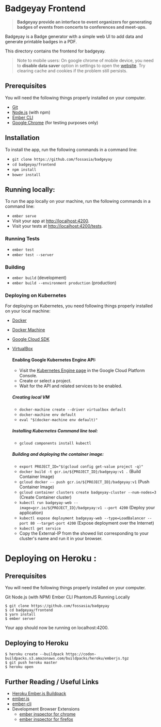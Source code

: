 # Badgeyay Frontend

> **Badgeyay provide an interface to event organizers for generating badges of events from concerts to conferences and meet-ups.**

Badgeyay is a Badge generator with a simple web UI to add data and generate printable badges in a PDF.

This directory contains the frontend for badgeyay.

> Note to mobile users: On google chrome of mobile device, you need to **disable data saver** option in settings to open the [website](http://badgeyay.com/). Try clearing cache and cookies if the problem still persists.

## Prerequisites

You will need the following things properly installed on your computer.

* [Git](https://git-scm.com/)
* [Node.js](https://nodejs.org/) (with npm)
* [Ember CLI](https://ember-cli.com/)
* [Google Chrome](https://google.com/chrome/) (for testing purposes only)

## Installation

To install the app, run the following commands in a command line:

* `git clone https://github.com/fossasia/badgeyay`
* `cd badgeyay/frontend`
* `npm install`
* `bower install`

## Running locally:

To run the app locally on your machine, run the following commands in a command line:

* `ember serve`
* Visit your app at [http://localhost:4200](http://localhost:4200).
* Visit your tests at [http://localhost:4200/tests](http://localhost:4200/tests).

### Running Tests

* `ember test`
* `ember test --server`

### Building

* `ember build` (development)
* `ember build --environment production` (production)

### Deploying on Kubernetes

For deploying on Kubernetes, you need following things properly installed on your local machine:

* [Docker](https://docs.docker.com/install/)
* [Docker Machine](https://docs.docker.com/machine/install-machine/)
* [Google Cloud SDK](https://cloud.google.com/sdk/docs/quickstarts)
* [VirtualBox](https://www.virtualbox.org/wiki/Linux_Downloads)

  #### Enabling Google Kubernetes Engine API:
  *  Visit the [Kubernetes Engine page](https://console.cloud.google.com/projectselector/kubernetes?_ga=2.190554988.-672712410.1518259944) in the Google Cloud Platform Console.
  * Create or select a project.
  * Wait for the API and related services to be enabled.

  ##### Creating local VM
  * `docker-machine create --driver virtualbox default`
  * `docker-machine env default`
  * `eval "$(docker-machine env default)"`

  ##### Installing Kubernetes Command line tool:
  * `gcloud components install kubectl`

  ##### Building and deploying the container image:
  * `export PROJECT_ID="$(gcloud config get-value project -q)"`
  * `docker build -t gcr.io/${PROJECT_ID}/badgeyay:v1 .` (Build Container Image)
  * `gcloud docker -- push gcr.io/${PROJECT_ID}/badgeyay:v1` (Push Container Image)
  * `gcloud container clusters create badgeyay-cluster --num-nodes=3` (Create Container cluster)
  * `kubectl run badgeyay-web --image=gcr.io/${PROJECT_ID}/badgeyay:v1 --port 4200` (Deploy your application)
  * `kubectl expose deployment badgeyay-web --type=LoadBalancer --port 80 --target-port 4200` (Expose deployment over the Internet)
  * `kubectl get service`
  * Copy the External-IP from the showed list corresponding to your cluster's name and run it in your browser.

# Deploying on Heroku :

## Prerequisites

You will need the following things properly installed on your computer.

Git
Node.js (with NPM)
Ember CLI
PhantomJS
Running Locally

````
$ git clone https://github.com/fossasia/badgeyay
$ cd badgeyay/frontend
$ yarn install
$ ember server
````

Your app should now be running on localhost:4200.

## Deploying to Heroku

````
$ heroku create --buildpack https://codon-buildpacks.s3.amazonaws.com/buildpacks/heroku/emberjs.tgz
$ git push heroku master
$ heroku open
````



## Further Reading / Useful Links

* [Heroku Ember.js Buildpack](https://github.com/heroku/heroku-buildpack-emberjs)
* [ember.js](https://emberjs.com/)
* [ember-cli](https://ember-cli.com/)
* Development Browser Extensions
  * [ember inspector for chrome](https://chrome.google.com/webstore/detail/ember-inspector/bmdblncegkenkacieihfhpjfppoconhi)
  * [ember inspector for firefox](https://addons.mozilla.org/en-US/firefox/addon/ember-inspector/)

